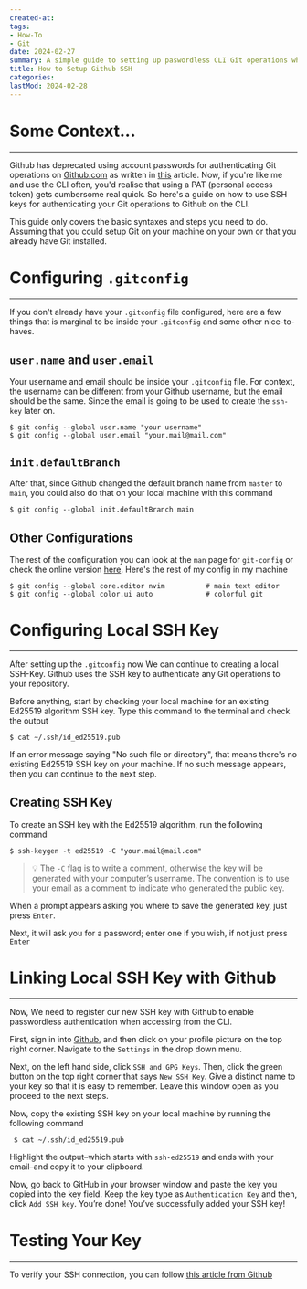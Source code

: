 ```yaml
---
created-at: 
tags:
- How-To
- Git
date: 2024-02-27
summary: A simple guide to setting up paswordless CLI Git operations when working with Github
title: How to Setup Github SSH
categories:
lastMod: 2024-02-28
---
```

# Some Context...
---

Github has deprecated using account passwords for authenticating Git operations on [Github.com](https://github.com/) as written in [this](https://github.blog/2020-12-15-token-authentication-requirements-for-git-operations/) article. Now, if you're like me and use the CLI often, you'd realise that using a PAT (personal access token) gets cumbersome real quick. So here's a guide on how to use SSH keys for authenticating your Git operations to Github on the CLI.

This guide only covers the basic syntaxes and steps you need to do. Assuming that you could setup Git on your machine on your own or that you already have Git installed.

# Configuring `.gitconfig`
---

If you don't already have your `.gitconfig` file configured, here are a few things that is marginal to be inside your `.gitconfig` and some other nice-to-haves.



## `user.name` and `user.email`

Your username and email should be inside your `.gitconfig` file. For context, the username can be different from your Github username, but the email should be the same. Since the email is going to be used to create the `ssh-key` later on.
```
$ git config --global user.name "your username"
$ git config --global user.email "your.mail@mail.com"
```



## `init.defaultBranch`

After that, since Github changed the default branch name from `master` to `main`, you could also do that on your local machine with this command
```
$ git config --global init.defaultBranch main
```



## Other Configurations

The rest of the configuration you can look at the `man` page for `git-config` or check the online version [here](https://git-scm.com/docs/git-config). Here's the rest of my config in my machine
```
$ git config --global core.editor nvim  		# main text editor
$ git config --global color.ui auto				# colorful git
```

# Configuring Local SSH Key
---

After setting up the `.gitconfig` now We can continue to creating a local SSH-Key. Github uses the SSH key to authenticate any Git operations to your repository. 

Before anything, start by checking your local machine for an existing Ed25519 algorithm SSH key. Type this command to the terminal and check the output
```
$ cat ~/.ssh/id_ed25519.pub
```

If an error message saying "No such file or directory", that means there's no existing Ed25519 SSH key on your machine. If no such message appears, then you can continue to the next step.



## Creating SSH Key

To create an SSH key with the Ed25519 algorithm, run the following command 
```
$ ssh-keygen -t ed25519 -C "your.mail@mail.com"
```

> 💡
The `-C` flag is to write a comment, otherwise the key
 will be generated with your computer’s username. The convention is to 
use your email as a comment to indicate who generated the public key.

When a prompt appears asking you where to save the generated key, just press `Enter`.

Next, it will ask you for a password; enter one if you wish, if not just press `Enter`

# Linking Local SSH Key with Github
---

Now, We need to register our new SSH key with Github to enable passwordless authentication when accessing from the CLI.

First, sign in into [Github](https://github.com/), and then click on your profile picture on the top right corner. Navigate to the `Settings` in the drop down menu.

Next, on the left hand side, click `SSH and GPG Keys`. Then, click the green button on the top right corner that says `New SSH Key`. Give a distinct name to your key so that it is easy to remember. Leave this window open as you proceed to the next steps.

Now, copy the existing SSH key on your local machine by running the following command
```
 $ cat ~/.ssh/id_ed25519.pub
```

Highlight the output–which starts with `ssh-ed25519` and ends with your email–and copy it to your clipboard.

Now, go back to GitHub in your browser window and paste the key you copied into the key field. Keep the key type as `Authentication Key` and then, click `Add SSH key`. You’re done! You’ve successfully added your SSH key!

# Testing Your Key
---

To verify your SSH connection, you can follow [this article from Github](https://docs.github.com/en/authentication/connecting-to-github-with-ssh/testing-your-ssh-connection?platform=linux)
